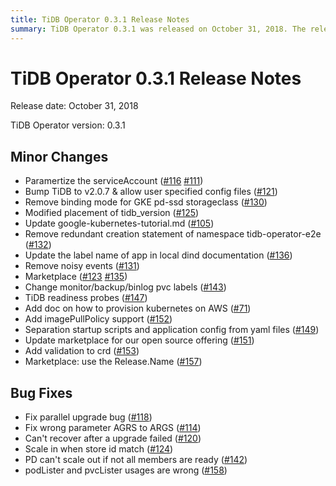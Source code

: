 ```yaml
---
title: TiDB Operator 0.3.1 Release Notes
summary: TiDB Operator 0.3.1 was released on October 31, 2018. The release includes minor changes such as parameterizing the serviceAccount, bumping TiDB to v2.0.7, and allowing user-specified config files. Bug fixes include addressing issues with parallel upgrades, wrong parameters, and recovery after a failed upgrade.
---
```


# TiDB Operator 0.3.1 Release Notes

Release date: October 31, 2018

TiDB Operator version: 0.3.1

## Minor Changes

- Paramertize the serviceAccount ([#116](https://github.com/pingcap/tidb-operator/pull/116) [#111](https://github.com/pingcap/tidb-operator/pull/111)) 
- Bump TiDB to v2.0.7 & allow user specified config files ([#121](https://github.com/pingcap/tidb-operator/pull/))
- Remove binding mode for GKE pd-ssd storageclass ([#130](https://github.com/pingcap/tidb-operator/pull/130))
- Modified placement of tidb_version ([#125](https://github.com/pingcap/tidb-operator/pull/125)) 
- Update google-kubernetes-tutorial.md ([#105](https://github.com/pingcap/tidb-operator/pull/105)) 
- Remove redundant creation statement of namespace tidb-operator-e2e ([#132](https://github.com/pingcap/tidb-operator/pull/132)) 
- Update the label name of app in local dind documentation ([#136](https://github.com/pingcap/tidb-operator/pull/136)) 
- Remove noisy events ([#131](https://github.com/pingcap/tidb-operator/pull/131)) 
- Marketplace ([#123](https://github.com/pingcap/tidb-operator/pull/123) [#135](https://github.com/pingcap/tidb-operator/pull/135)) 
- Change monitor/backup/binlog pvc labels ([#143](https://github.com/pingcap/tidb-operator/pull/143)) 
- TiDB readiness probes ([#147](https://github.com/pingcap/tidb-operator/pull/147)) 
- Add doc on how to provision kubernetes on AWS ([#71](https://github.com/pingcap/tidb-operator/pull/71)) 
- Add imagePullPolicy support ([#152](https://github.com/pingcap/tidb-operator/pull/152)) 
- Separation startup scripts and application config from yaml files ([#149](https://github.com/pingcap/tidb-operator/pull/149)) 
- Update marketplace for our open source offering ([#151](https://github.com/pingcap/tidb-operator/pull/151)) 
- Add validation to crd ([#153](https://github.com/pingcap/tidb-operator/pull/153))
- Marketplace: use the Release.Name ([#157](https://github.com/pingcap/tidb-operator/pull/157)) 

## Bug Fixes

- Fix parallel upgrade bug ([#118](https://github.com/pingcap/tidb-operator/pull/118)) 
- Fix wrong parameter AGRS to ARGS ([#114](https://github.com/pingcap/tidb-operator/pull/114)) 
- Can't recover after a upgrade failed ([#120](https://github.com/pingcap/tidb-operator/pull/120)) 
- Scale in when store id match ([#124](https://github.com/pingcap/tidb-operator/pull/124)) 
- PD can't scale out if not all members are ready ([#142](https://github.com/pingcap/tidb-operator/pull/142)) 
- podLister and pvcLister usages are wrong ([#158](https://github.com/pingcap/tidb-operator/pull/158)) 
